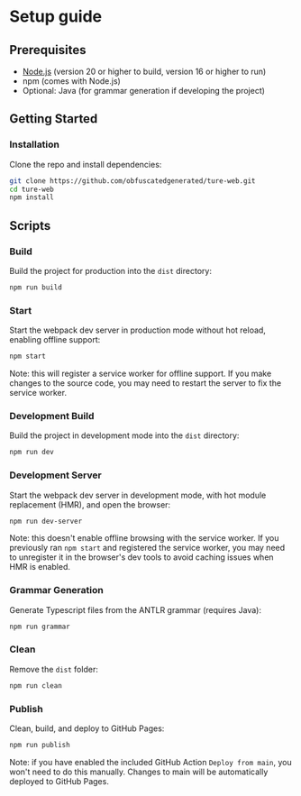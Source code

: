 # Setup guide

## Prerequisites

- [Node.js](https://nodejs.org/) (version 20 or higher to build, version 16 or higher to run)
- npm (comes with Node.js)
- Optional: Java (for grammar generation if developing the project)

## Getting Started

### Installation

Clone the repo and install dependencies:

```bash
git clone https://github.com/obfuscatedgenerated/ture-web.git
cd ture-web
npm install
````

## Scripts

### Build

Build the project for production into the `dist` directory:

```bash
npm run build
```

### Start

Start the webpack dev server in production mode without hot reload, enabling offline support:

```bash
npm start
```

Note: this will register a service worker for offline support. If you make changes to the source code, you may need to restart the server to fix the service worker.

### Development Build

Build the project in development mode into the `dist` directory:

```bash
npm run dev
```

### Development Server

Start the webpack dev server in development mode, with hot module replacement (HMR), and open the browser:

```bash
npm run dev-server
```

Note: this doesn't enable offline browsing with the service worker. If you previously ran `npm start` and registered the service worker, you may need to unregister it in the browser's dev tools to avoid caching issues when HMR is enabled.

### Grammar Generation

Generate Typescript files from the ANTLR grammar (requires Java):

```bash
npm run grammar
```

### Clean

Remove the `dist` folder:

```bash
npm run clean
```

### Publish

Clean, build, and deploy to GitHub Pages:

```bash
npm run publish
```

Note: if you have enabled the included GitHub Action `Deploy from main`, you won't need to do this manually. Changes to main will be automatically deployed to GitHub Pages.
